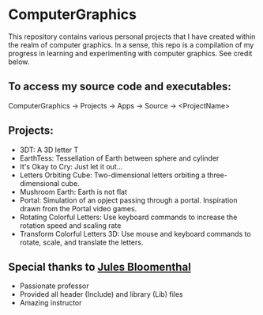 # ComputerGraphics
This repository contains various personal projects that I have created within the realm of computer graphics. In a sense, this repo is a compilation of my progress in learning and experimenting with computer graphics. See credit below.

## To access my source code and executables:
ComputerGraphics -> Projects -> Apps -> Source -> \<ProjectName\>

## Projects:
- 3DT: A 3D letter T
- EarthTess: Tessellation of Earth between sphere and cylinder
- It's Okay to Cry: Just let it out...
- Letters Orbiting Cube: Two-dimensional letters orbiting a three-dimensional cube.
- Mushroom Earth: Earth is not flat
- Portal: Simulation of an opject passing through a portal. Inspiration drawn from the Portal video games.
- Rotating Colorful Letters: Use keyboard commands to increase the rotation speed and scaling rate
- Transform Colorful Letters 3D: Use mouse and keyboard commands to rotate, scale, and translate the letters.

## Special thanks to [Jules Bloomenthal](https://www.bloomenthal.com/)
- Passionate professor
- Provided all header (Include) and library (Lib) files
- Amazing instructor
